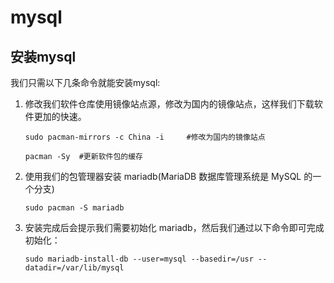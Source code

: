 # mysql

## 安装mysql

我们只需以下几条命令就能安装mysql:

1. 修改我们软件仓库使用镜像站点源，修改为国内的镜像站点，这样我们下载软件更加的快速。

    ```test
    sudo pacman-mirrors -c China -i     #修改为国内的镜像站点

    pacman -Sy  #更新软件包的缓存
    ```

2. 使用我们的包管理器安装 mariadb(MariaDB 数据库管理系统是 MySQL 的一个分支)

    `sudo pacman -S mariadb`

3. 安装完成后会提示我们需要初始化 mariadb，然后我们通过以下命令即可完成初始化：

    `sudo mariadb-install-db --user=mysql --basedir=/usr --datadir=/var/lib/mysql`

